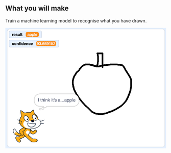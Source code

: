 ## What you will make

Train a machine learning model to recognise what you have drawn.

![Apple drawn on canvas, cat reports it's an apple](images/its-an-apple.png)








